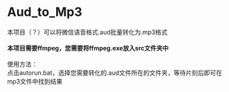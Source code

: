 # Aud_to_Mp3
本项目（？）可以将微信语音格式.aud批量转化为.mp3格式<br><br>
**本项目需要ffmpeg，您需要将ffmpeg.exe放入src文件夹中**<br><br>
使用方法：<br>
 点击autorun.bat，选择您需要转化的.aud文件所在的文件夹，等待片刻后即可在mp3文件中找到结果
